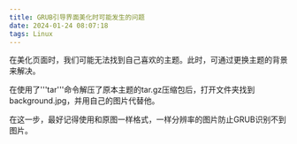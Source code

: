 ```yaml
---
title: GRUB引导界面美化时可能发生的问题
date: 2024-01-24 08:07:18
tags: Linux
---
```

在美化页面时，我们可能无法找到自己喜欢的主题。此时，可通过更换主题的背景来解决。

在使用了'''tar'''命令解压了原本主题的tar.gz压缩包后，打开文件夹找到background.jpg，并用自己的图片代替他。

在这一步，最好记得使用和原图一样格式，一样分辨率的图片防止GRUB识别不到图片。
